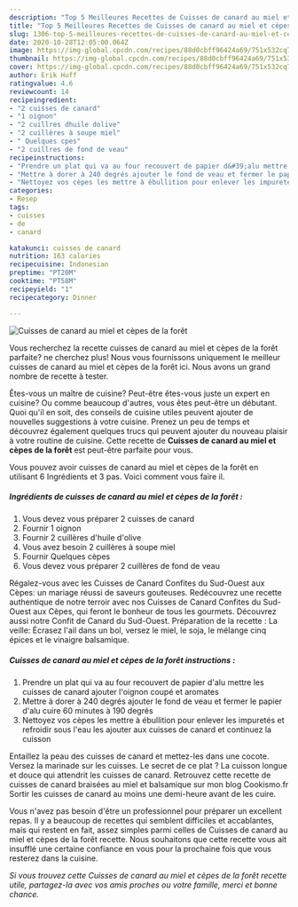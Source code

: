 ```yaml
---
description: "Top 5 Meilleures Recettes de Cuisses de canard au miel et cèpes de la forêt"
title: "Top 5 Meilleures Recettes de Cuisses de canard au miel et cèpes de la forêt"
slug: 1306-top-5-meilleures-recettes-de-cuisses-de-canard-au-miel-et-cepes-de-la-foret
date: 2020-10-28T12:05:00.064Z
image: https://img-global.cpcdn.com/recipes/88d0cbff96424a69/751x532cq70/cuisses-de-canard-au-miel-et-cepes-de-la-foret-photo-principale-de-la-recette.jpg
thumbnail: https://img-global.cpcdn.com/recipes/88d0cbff96424a69/751x532cq70/cuisses-de-canard-au-miel-et-cepes-de-la-foret-photo-principale-de-la-recette.jpg
cover: https://img-global.cpcdn.com/recipes/88d0cbff96424a69/751x532cq70/cuisses-de-canard-au-miel-et-cepes-de-la-foret-photo-principale-de-la-recette.jpg
author: Erik Huff
ratingvalue: 4.6
reviewcount: 14
recipeingredient:
- "2 cuisses de canard"
- "1 oignon"
- "2 cuillres dhuile dolive"
- "2 cuillères à soupe miel"
- " Quelques cpes"
- "2 cuillres de fond de veau"
recipeinstructions:
- "Prendre un plat qui va au four recouvert de papier d&#39;alu mettre les cuisses de canard ajouter l&#39;oignon coupé et aromates"
- "Mettre à dorer à 240 degrés ajouter le fond de veau et fermer le papier d&#39;alu cuire 60 minutes à 190 degrés"
- "Nettoyez vos cèpes les mettre à ébullition pour enlever les impuretés et refroidir sous l&#39;eau les ajouter aux cuisses de canard et continuez la cuisson"
categories:
- Resep
tags:
- cuisses
- de
- canard

katakunci: cuisses de canard 
nutrition: 163 calories
recipecuisine: Indonesian
preptime: "PT20M"
cooktime: "PT58M"
recipeyield: "1"
recipecategory: Dinner

---
```



![Cuisses de canard au miel et cèpes de la forêt](https://img-global.cpcdn.com/recipes/88d0cbff96424a69/751x532cq70/cuisses-de-canard-au-miel-et-cepes-de-la-foret-photo-principale-de-la-recette.jpg)

Vous recherchez la recette cuisses de canard au miel et cèpes de la forêt parfaite? ne cherchez plus! Nous vous fournissons uniquement le meilleur cuisses de canard au miel et cèpes de la forêt ici. Nous avons un grand nombre de recette à tester.

Êtes-vous un maître de cuisine? Peut-être êtes-vous juste un expert en cuisine? Ou comme beaucoup d'autres, vous êtes peut-être un débutant. Quoi qu'il en soit, des conseils de cuisine utiles peuvent ajouter de nouvelles suggestions à votre cuisine. Prenez un peu de temps et découvrez également quelques trucs qui peuvent ajouter du nouveau plaisir à votre routine de cuisine. Cette recette de <strong> Cuisses de canard au miel et cèpes de la forêt </strong> est peut-être parfaite pour vous.

<!--inarticleads1-->

Vous pouvez avoir cuisses de canard au miel et cèpes de la forêt en utilisant 6 Ingrédients et 3 pas. Voici comment vous faire il.

##### Ingrédients de cuisses de canard au miel et cèpes de la forêt :

1. Vous devez vous préparer 2 cuisses de canard
1. Fournir 1 oignon
1. Fournir 2 cuillères d&#39;huile d&#39;olive
1. Vous avez besoin 2 cuillères à soupe miel
1. Fournir  Quelques cèpes
1. Vous devez vous préparer 2 cuillères de fond de veau


Régalez-vous avec les Cuisses de Canard Confites du Sud-Ouest aux Cèpes: un mariage réussi de saveurs gouteuses. Redécouvrez une recette authentique de notre terroir avec nos Cuisses de Canard Confites du Sud-Ouest aux Cèpes, qui feront le bonheur de tous les gourmets. Découvrez aussi notre Confit de Canard du Sud-Ouest. Préparation de la recette : La veille: Écrasez l&#39;ail dans un bol, versez le miel, le soja, le mélange cinq épices et le vinaigre balsamique. 

<!--inarticleads2-->

##### Cuisses de canard au miel et cèpes de la forêt instructions :

1. Prendre un plat qui va au four recouvert de papier d&#39;alu mettre les cuisses de canard ajouter l&#39;oignon coupé et aromates
1. Mettre à dorer à 240 degrés ajouter le fond de veau et fermer le papier d&#39;alu cuire 60 minutes à 190 degrés
1. Nettoyez vos cèpes les mettre à ébullition pour enlever les impuretés et refroidir sous l&#39;eau les ajouter aux cuisses de canard et continuez la cuisson


Entaillez la peau des cuisses de canard et mettez-les dans une cocote. Versez la marinade sur les cuisses. Le secret de ce plat ? La cuisson longue et douce qui attendrit les cuisses de canard. Retrouvez cette recette de cuisses de canard braisées au miel et balsamique sur mon blog Cookismo.fr Sortir les cuisses de canard au moins une demi-heure avant de les cuire. 

<!--inarticleads1-->

<p>
Vous n'avez pas besoin d'être un professionnel pour préparer un excellent repas. Il y a beaucoup de recettes qui semblent difficiles et accablantes, mais qui restent en fait, assez simples parmi celles de Cuisses de canard au miel et cèpes de la forêt recette. Nous souhaitons que cette recette vous ait insufflé une certaine confiance en vous pour la prochaine fois que vous resterez dans la cuisine.
</p>

<p>
<i>Si vous trouvez cette Cuisses de canard au miel et cèpes de la forêt recette utile, partagez-la avec vos amis proches ou votre famille, merci et bonne chance.</i>
</p>
